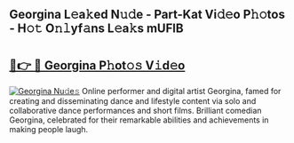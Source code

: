 ## Georgina L𝚎a𝚔ed N𝚞𝚍e - Part-Kat Vi𝚍𝚎o P𝚑𝚘tos - H𝚘𝚝 O𝚗𝚕yf𝚊ns L𝚎a𝚔s mUFlB

# <h2><a href="http://kfbppin.oniu.top/?m=Georgina">🔗👉 🔴 Georgina P𝚑ot𝚘𝚜 V𝚒d𝚎o</a></h2>

[![Georgina Nu𝚍e𝚜](https://i.imgur.com/0qMVB7G.gif)](http://kfbppin.oniu.top/?m=Georgina)
Online performer and digital artist Georgina, famed for creating and disseminating dance and lifestyle content via solo and collaborative dance performances and short films. Brilliant comedian Georgina, celebrated for their remarkable abilities and achievements in making people laugh.  
